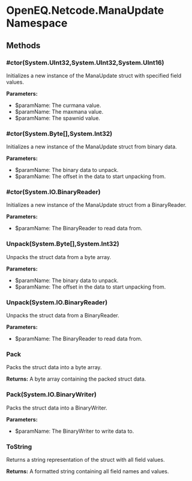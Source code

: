 ﻿# OpenEQ.Netcode.ManaUpdate Namespace

## Methods

### #ctor(System.UInt32,System.UInt32,System.UInt16)

Initializes a new instance of the ManaUpdate struct with specified field values.

**Parameters:**

- $paramName: The curmana value.
- $paramName: The maxmana value.
- $paramName: The spawnid value.

### #ctor(System.Byte[],System.Int32)

Initializes a new instance of the ManaUpdate struct from binary data.

**Parameters:**

- $paramName: The binary data to unpack.
- $paramName: The offset in the data to start unpacking from.

### #ctor(System.IO.BinaryReader)

Initializes a new instance of the ManaUpdate struct from a BinaryReader.

**Parameters:**

- $paramName: The BinaryReader to read data from.

### Unpack(System.Byte[],System.Int32)

Unpacks the struct data from a byte array.

**Parameters:**

- $paramName: The binary data to unpack.
- $paramName: The offset in the data to start unpacking from.

### Unpack(System.IO.BinaryReader)

Unpacks the struct data from a BinaryReader.

**Parameters:**

- $paramName: The BinaryReader to read data from.

### Pack

Packs the struct data into a byte array.

**Returns:** A byte array containing the packed struct data.

### Pack(System.IO.BinaryWriter)

Packs the struct data into a BinaryWriter.

**Parameters:**

- $paramName: The BinaryWriter to write data to.

### ToString

Returns a string representation of the struct with all field values.

**Returns:** A formatted string containing all field names and values.


